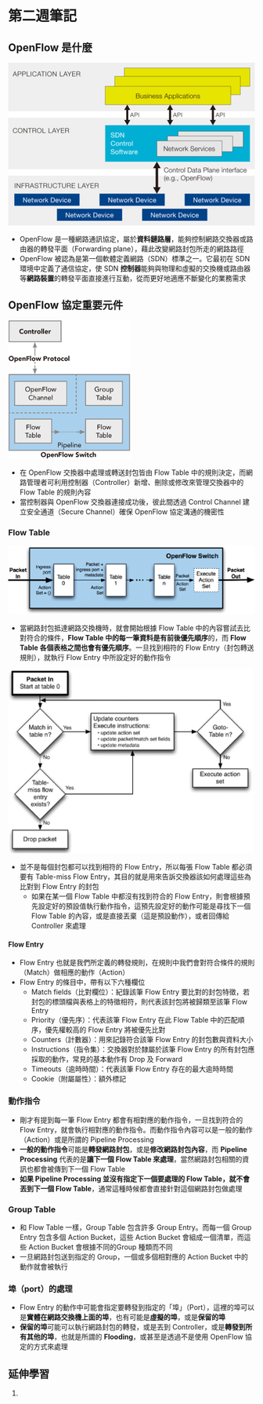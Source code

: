 # 第二週筆記
## OpenFlow 是什麼
<img src="Week 1\SDN_architecture.jpg" width="550px" />

- OpenFlow 是一種網路通訊協定，屬於**資料鏈路層**，能夠控制網路交換器或路由器的轉發平面（Forwarding plane），藉此改變網路封包所走的網路路徑
- OpenFlow 被認為是第一個軟體定義網路（SDN）標準之一。它最初在 SDN 環境中定義了通信協定，使 SDN **控制器**能夠與物理和虛擬的交換機或路由器等**網路裝置**的轉發平面直接進行互動，從而更好地適應不斷變化的業務需求

## OpenFlow 協定重要元件
<img src="Week 2\openflow.png" width="250px" />

* 在 OpenFlow 交換器中處理或轉送封包皆由 Flow Table 中的規則決定，而網路管理者可利用控制器（Controller）新增、刪除或修改來管理交換器中的 Flow Table 的規則內容
* 當控制器與 OpenFlow 交換器連接成功後，彼此間透過 Control Channel 建立安全通道（Secure Channel）確保 OpenFlow 協定溝通的機密性

### Flow Table
<img src="Week 2\flow_table.png" width="550px" />

- 當網路封包抵達網路交換機時，就會開始根據 Flow Table 中的內容嘗試去比對符合的條件，**Flow Table 中的每一筆資料是有前後優先順序**的，而 **Flow Table 各個表格之間也會有優先順序**。一旦找到相符的 Flow Entry（封包轉送規則），就執行 Flow Entry 中所設定好的動作指令

<img src="Week 2\flow_processing.png" width="500px" />

- 並不是每個封包都可以找到相符的 Flow Entry，所以每張 Flow Table 都必須要有 Table-miss Flow Entry，其目的就是用來告訴交換器該如何處理這些為比對到 Flow Entry 的封包
    - 如果在某一個 Flow Table 中都沒有找到符合的 Flow Entry，則會根據預先設定好的預設值執行動作指令，這預先設定好的動作可能是尋找下一個 Flow Table 的內容，或是直接丟棄（這是預設動作），或者回傳給 Controller 來處理

#### Flow Entry
- Flow Entry 也就是我們所定義的轉發規則，在規則中我們會對符合條件的規則（Match）做相應的動作（Action）
- Flow Entry 的條目中，帶有以下六種欄位
    - Match fields（比對欄位）：紀錄該筆 Flow Entry 要比對的封包特徵，若封包的標頭檔與表格上的特徵相符，則代表該封包將被歸類至該筆 Flow Entry
    - Priority（優先序）：代表該筆 Flow Entry 在此 Flow Table 中的匹配順序，優先權較高的 Flow Entry 將被優先比對
    - Counters（計數器）：用來記錄符合該筆 Flow Entry 的封包數與資料大小
    - Instructions（指令集）：交換器對於隸屬於該筆 Flow Entry 的所有封包應採取的動作，常見的基本動作有 Drop 及 Forward
    - Timeouts（逾時時間）：代表該筆 Flow Entry 存在的最大逾時時間
    - Cookie（附屬屬性）：額外標記

### 動作指令
- 剛才有提到每一筆 Flow Entry 都會有相對應的動作指令，一旦找到符合的 Flow Entry，就會執行相對應的動作指令。而動作指令內容可以是一般的動作（Action）或是所謂的 Pipeline Processing
- **一般的動作指令**可能是**轉發網路封包**，或是**修改網路封包內容**，而 **Pipeline Processing** 代表的是**讓下一個 Flow Table 來處理**，當然網路封包相關的資訊也都會被傳到下一個 Flow Table
- **如果 Pipeline Processing 並沒有指定下一個要處理的 Flow Table，就不會丟到下一個 Flow Table**，通常這種時候都會直接針對這個網路封包做處理

### Group Table
- 和 Flow Table 一樣，Group Table 包含許多 Group Entry。而每一個 Group Entry 包含多個 Action Bucket，這些 Action Bucket 會組成一個清單，而這些 Action Bucket 會根據不同的Group 種類而不同
- 一旦網路封包送到指定的 Group，一個或多個相對應的 Action Bucket 中的動作就會被執行

### 埠（port）的處理
- Flow Entry 的動作中可能會指定要轉發到指定的「埠」（Port），這裡的埠可以是**實體在網路交換機上面的埠**，也有可能是**虛擬的埠**，或是**保留的埠**
- **保留的埠**可能可以執行網路封包的轉發，或是丟到 Controller，或是**轉發到所有其他的埠**，也就是所謂的 **Flooding**，或甚至是透過不是使用 OpenFlow 協定的方式來處理

## 延伸學習
1. []()